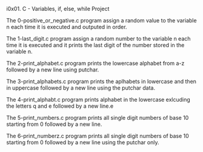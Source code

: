 i0x01. C - Variables, if, else, while Project

The 0-positive_or_negative.c program assign a random value to the variable n each time it is executed and outputed in order.

The 1-last_digit.c program assign a random number to the variable n each time it is executed and it prints the last digit of the number stored in the variable n.

The 2-print_alphabet.c program prints the lowercase alphabet from a-z followed by a new line using putchar.

The 3-print_alphabets.c program prints the aplhabets in lowercase and then in uppercase  followed by a new line using the putchar data.

The 4-print_alphabt.c program prints alphabet in the lowercase exlcuding the letters q and e followed by a new line.e

The 5-print_numbers.c program prints all single digit numbers of base 10 starting from 0 followed by a new line.

The 6-print_numberz.c program prints all single digit numbers of base 10 starting from 0 followed by a new line using the putchar only. 